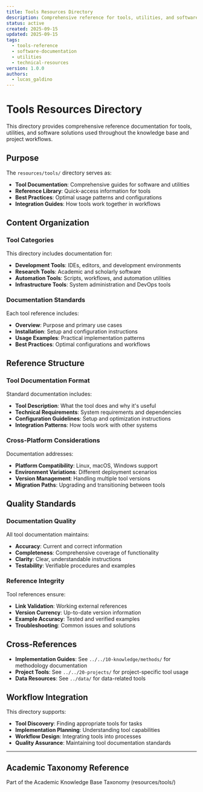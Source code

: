 ```yaml
---
title: Tools Resources Directory
description: Comprehensive reference for tools, utilities, and software solutions
status: active
created: 2025-09-15
updated: 2025-09-15
tags:
  - tools-reference
  - software-documentation
  - utilities
  - technical-resources
version: 1.0.0
authors:
  - lucas_galdino
---
```


# Tools Resources Directory

This directory provides comprehensive reference documentation for tools, utilities, and software solutions used throughout the knowledge base and project workflows.

## Purpose

The `resources/tools/` directory serves as:

- **Tool Documentation**: Comprehensive guides for software and utilities
- **Reference Library**: Quick-access information for tools
- **Best Practices**: Optimal usage patterns and configurations
- **Integration Guides**: How tools work together in workflows

## Content Organization

### Tool Categories

This directory includes documentation for:

- **Development Tools**: IDEs, editors, and development environments
- **Research Tools**: Academic and scholarly software
- **Automation Tools**: Scripts, workflows, and automation utilities
- **Infrastructure Tools**: System administration and DevOps tools

### Documentation Standards

Each tool reference includes:

- **Overview**: Purpose and primary use cases
- **Installation**: Setup and configuration instructions
- **Usage Examples**: Practical implementation patterns
- **Best Practices**: Optimal configurations and workflows

## Reference Structure

### Tool Documentation Format

Standard documentation includes:

- **Tool Description**: What the tool does and why it's useful
- **Technical Requirements**: System requirements and dependencies
- **Configuration Guidelines**: Setup and optimization instructions
- **Integration Patterns**: How tools work with other systems

### Cross-Platform Considerations

Documentation addresses:

- **Platform Compatibility**: Linux, macOS, Windows support
- **Environment Variations**: Different deployment scenarios
- **Version Management**: Handling multiple tool versions
- **Migration Paths**: Upgrading and transitioning between tools

## Quality Standards

### Documentation Quality

All tool documentation maintains:

- **Accuracy**: Current and correct information
- **Completeness**: Comprehensive coverage of functionality
- **Clarity**: Clear, understandable instructions
- **Testability**: Verifiable procedures and examples

### Reference Integrity

Tool references ensure:

- **Link Validation**: Working external references
- **Version Currency**: Up-to-date version information
- **Example Accuracy**: Tested and verified examples
- **Troubleshooting**: Common issues and solutions

## Cross-References

- **Implementation Guides**: See `../../10-knowledge/methods/` for methodology documentation
- **Project Tools**: See `../../20-projects/` for project-specific tool usage
- **Data Resources**: See `../data/` for data-related tools

## Workflow Integration

This directory supports:

- **Tool Discovery**: Finding appropriate tools for tasks
- **Implementation Planning**: Understanding tool capabilities
- **Workflow Design**: Integrating tools into processes
- **Quality Assurance**: Maintaining tool documentation standards

---

## Academic Taxonomy Reference

Part of the Academic Knowledge Base Taxonomy (resources/tools/)